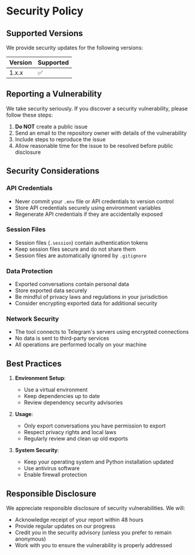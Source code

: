 # Security Policy

## Supported Versions

We provide security updates for the following versions:

| Version | Supported          |
| ------- | ------------------ |
| 1.x.x   | :white_check_mark: |

## Reporting a Vulnerability

We take security seriously. If you discover a security vulnerability, please follow these steps:

1. **Do NOT** create a public issue
2. Send an email to the repository owner with details of the vulnerability
3. Include steps to reproduce the issue
4. Allow reasonable time for the issue to be resolved before public disclosure

## Security Considerations

### API Credentials
- Never commit your `.env` file or API credentials to version control
- Store API credentials securely using environment variables
- Regenerate API credentials if they are accidentally exposed

### Session Files
- Session files (`.session`) contain authentication tokens
- Keep session files secure and do not share them
- Session files are automatically ignored by `.gitignore`

### Data Protection
- Exported conversations contain personal data
- Store exported data securely
- Be mindful of privacy laws and regulations in your jurisdiction
- Consider encrypting exported data for additional security

### Network Security
- The tool connects to Telegram's servers using encrypted connections
- No data is sent to third-party services
- All operations are performed locally on your machine

## Best Practices

1. **Environment Setup**:
   - Use a virtual environment
   - Keep dependencies up to date
   - Review dependency security advisories

2. **Usage**:
   - Only export conversations you have permission to export
   - Respect privacy rights and local laws
   - Regularly review and clean up old exports

3. **System Security**:
   - Keep your operating system and Python installation updated
   - Use antivirus software
   - Enable firewall protection

## Responsible Disclosure

We appreciate responsible disclosure of security vulnerabilities. We will:
- Acknowledge receipt of your report within 48 hours
- Provide regular updates on our progress
- Credit you in the security advisory (unless you prefer to remain anonymous)
- Work with you to ensure the vulnerability is properly addressed
